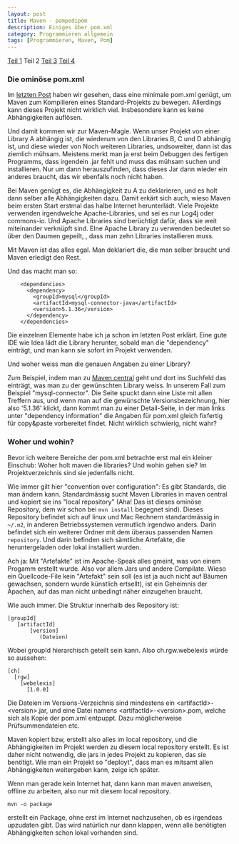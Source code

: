 ```yaml
---
layout: post
title: Maven - pompedipom
description: Einiges über pom.xml
category: Programmieren allgemein
tags: [Programmieren, Maven, Pom]
---
```


[Teil 1](/2015/07/Maven) Teil 2 [Teil 3](/2015/07/configuration) [Teil 4](/2015/07/maven-plugin)

### Die ominöse pom.xml

Im [letzten Post](/2015/07/Maven) haben wir gesehen, dass eine minimale pom.xml genügt, um Maven zum Kompilieren eines Standard-Projekts zu bewegen.
Allerdings kann dieses Projekt nicht wirklich viel. Insbesondere kann es keine Abhängigkeiten auflösen.

Und damit kommen wir zur Maven-Magie. Wenn unser Projekt von einer Library A abhängig ist, die wiederum von den Libraries B, C und D abhängig ist, und diese wieder von 
Noch weiteren Libraries, undsoweiter, dann ist das ziemlich mühsam. Meistens merkt man ja erst beim Debuggen des fertigen Programms, dass irgendein .jar
fehlt und muss das mühsam suchen und installieren. Nur um dann herauszufinden, dass dieses Jar dann wieder ein anderes braucht, das wir ebenfalls noch nicht
haben.

Bei Maven genügt es, die Abhängigkeit zu A zu deklarieren, und es holt dann selber alle Abhängigkeiten dazu. Damit erkärt sich auch, wieso Maven beim ersten Start erstmal das halbe 
Internet herunterlädt. Viele Projekte verwenden irgendwelche Apache-Libraries, und sei es nur Log4j oder commons-io. Und Apache Libraries sind 
berüchtigt dafür, dass sie weit miteinander verknüpft sind. EIne Apache Library zu verwenden bedeutet so über den Daumen gepeilt, , dass man zehn
Libraries installieren muss.

Mit Maven ist das alles egal. Man deklariert die, die man selber braucht und Maven erledigt den Rest.

Und das macht man so:

        <dependencies>
          <dependency>
            <groupId>mysql</groupId>
            <artifactId>mysql-connector-java</artifactId>
            <version>5.1.36</version>
          </dependency>
        </dependencies>
        
Die einzelnen Elemente habe ich ja schon im letzten Post erklärt. Eine gute IDE wie Idea lädt die Library herunter, sobald man die "dependency" einträgt,
und man kann sie sofort im Projekt verwenden.

Und woher weiss man die genauen Angaben zu einer Library?

Zum Beispiel, indem man zu [Maven central](http://search.maven.org) geht und dort ins Suchfeld das einträgt, was man zu der gewünschten Library weiss.
In unserem Fall zum Beispiel "mysql-connector". Die Seite spuckt dann eine Liste mit allen Treffern aus, und wenn man auf die gewünschte Versionsbezeichnung,
hier also '5.1.36' klickt, dann kommt man zu einer Detail-Seite, in der man links unter "dependency information" die Angaben für pom.xml gleich fixfertig für 
copy&paste vorbereitet findet. Nicht wirklich schwierig, nicht wahr?

### Woher und wohin?

Bevor ich weitere Bereiche der pom.xml betrachte erst mal ein kleiner Einschub: Woher holt maven die libraries? Und wohin gehen sie? Im Projektverzeichnis sind 
sie jedenfalls nicht.

Wie immer gilt hier "convention over configuration": Es gibt Standards, die man ändern kann. Standardmässig sucht Maven Libraries in maven central und kopiert
sie ins "local repository" (Aha! Das ist dieses ominöse Repository, dem wir schon bei `mvn install` begegnet sind). Dieses Repository befindet sich
auf linux und Mac Rechnern standardmässig in `~/.m2`, in anderen Betriebssystemen vermutlich irgendwo anders. Darin befindet sich ein weiterer Ordner
mit dem überaus passenden Namen `repository`. Und darin befinden sich sämtliche Artefakte, die heruntergeladen oder lokal installiert wurden.

Ach ja: Mit "Artefakte" ist im Apache-Speak alles gmeint, was von einem Progamm erstellt wurde. Also vor allem Jars und andere Compilate. 
Wieso ein Quellcode-File kein "Artefakt" sein soll (es ist ja auch nicht auf Bäumen gewachsen, sondern wurde künstlich ertsellt), ist ein Geheimnis der Apachen, auf das man nicht unbedingt näher einzugehen
braucht.

Wie auch immer. Die Struktur innerhalb des Repository ist: 
 
    [groupId]
       [artifactId]
           [version]
              (Dateien)

Wobei groupId hierarchisch geteilt sein kann. Also ch.rgw.webelexis würde so aussehen:

    [ch]
      [rgw]
        [webelexis]
          [1.0.0]
          
Die Dateien im Versions-Verzeichnis sind mindestens ein &lt;artifactId&gt;-&lt;version&gt;.jar, und eine Datei namens
&lt;artifactId&gt;-&lt;version&gt;.pom, welche sich als Kopie der pom.xml entpuppt. Dazu möglicherweise Prüfsummendateien
etc.

Maven kopiert bzw, erstellt also alles im local repository, und die Abhängigkeiten im Projekt werden zu diesem local repository
erstellt. Es ist daher nicht notwendig, die jars in jedes Projekt zu kopieren, das sie benötigt. Wie man ein Projekt so "deployt", dass
man es mitsamt allen Abhängigkeiten weitergeben kann, zeige ich später.

Wenn man gerade kein Internet hat, dann kann man maven anweisen, offline zu arbeiten, also nur mit diesem local repository.

    mvn -o package
   
erstellt ein Package, ohne erst im Internet nachzusehen, ob es irgendeas upzudaten gibt.  Das wird natürlich nur dann klappen, wenn
alle benötigten Abhängigkeiten schon lokal vorhanden sind.

